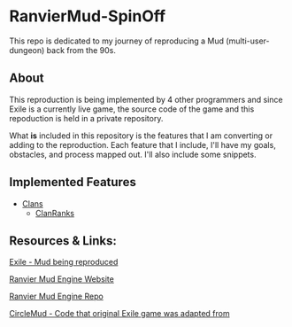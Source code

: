 # RanvierMud-SpinOff
This repo is dedicated to my journey of reproducing a Mud (multi-user-dungeon) back from the 90s.

## About
This reproduction is being implemented by 4 other programmers and since Exile is a currently live game, the source code of the game and this repoduction is held in a private repository.

What **is** included in this repository is the features that I am converting or adding to the reproduction. Each feature that I include, I'll have my goals, obstacles, and process mapped out. I'll also include some snippets.

## Implemented Features
* [Clans](Clans.md)
  * [ClanRanks](ClanRank.md)

## Resources & Links:
[Exile - Mud being reproduced](http://www.exilemud.com/index.php)

[Ranvier Mud Engine Website](https://github.com/RanvierMUD)

[Ranvier Mud Engine Repo](https://ranviermud.com/)

[CircleMud - Code that original Exile game was adapted from](https://www.circlemud.org/)

